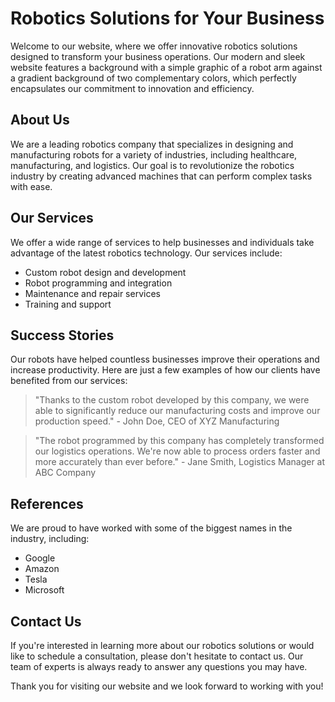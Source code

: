 <!--font:Poppins-->

# Robotics Solutions for Your Business

Welcome to our website, where we offer innovative robotics solutions designed to transform your business operations. Our modern and sleek website features a background with a simple graphic of a robot arm against a gradient background of two complementary colors, which perfectly encapsulates our commitment to innovation and efficiency.

## About Us

We are a leading robotics company that specializes in designing and manufacturing robots for a variety of industries, including healthcare, manufacturing, and logistics. Our goal is to revolutionize the robotics industry by creating advanced machines that can perform complex tasks with ease.

## Our Services

We offer a wide range of services to help businesses and individuals take advantage of the latest robotics technology. Our services include:

- Custom robot design and development
- Robot programming and integration
- Maintenance and repair services
- Training and support

## Success Stories

Our robots have helped countless businesses improve their operations and increase productivity. Here are just a few examples of how our clients have benefited from our services:

> "Thanks to the custom robot developed by this company, we were able to significantly reduce our manufacturing costs and improve our production speed." - John Doe, CEO of XYZ Manufacturing

> "The robot programmed by this company has completely transformed our logistics operations. We're now able to process orders faster and more accurately than ever before." - Jane Smith, Logistics Manager at ABC Company

## References

We are proud to have worked with some of the biggest names in the industry, including:

- Google
- Amazon
- Tesla
- Microsoft

## Contact Us

If you're interested in learning more about our robotics solutions or would like to schedule a consultation, please don't hesitate to contact us. Our team of experts is always ready to answer any questions you may have.

Thank you for visiting our website and we look forward to working with you!

<!--

Write me content for website with wallpaper which alt text is:

"A wallpaper with a simple graphic of a robot arm, against a gradient background of two complementary colors."

The name/title of the page should not be 1:1 copy of the alt text but rather a real content of the website which is using this wallpaper.

- Use markdown format 
- Start with heading
- Heading should be short and concise
- The content should look like a real website 
- The website should not be about the wallpaper, wallpaper is just a related background
- Heading should be contain work "wallpaper" or "background"
- Include real sections like references, contact, user stories, etc. use things relevant to the page purpose.
- Feel free to use structure like headings, bullets, numbering, blockquotes, paragraphs, horizontal lines, etc.
- You can use formatting like bold or _italic_
- You can include UTF-8 emojis
- Links should be only #hash anchors (and you can refer to the document itself)
- Do not include images


---


# Robotics Company Background Wallpaper

Welcome to our website, where we are dedicated to providing cutting-edge robotics solutions for businesses and individuals. Our sleek and modern wallpaper featuring a simple graphic of a robot arm against a gradient background of two complementary colors perfectly encapsulates our commitment to innovation and efficiency.

## About Us

Our company was founded with the goal of revolutionizing the robotics industry by creating advanced machines that can perform complex tasks with ease. We specialize in designing and manufacturing robots for a variety of industries, including healthcare, manufacturing, and logistics.

## Our Services

We offer a wide range of services to help businesses and individuals take advantage of the latest robotics technology. Our services include:

- Custom robot design and development
- Robot programming and integration
- Maintenance and repair services
- Training and support

## User Stories

Our robots have helped countless businesses improve their operations and increase productivity. Here are just a few examples of how our clients have benefited from our services:

> "Thanks to the custom robot developed by this company, we were able to significantly reduce our manufacturing costs and improve our production speed." - John Doe, CEO of XYZ Manufacturing

> "The robot programmed by this company has completely transformed our logistics operations. We're now able to process orders faster and more accurately than ever before." - Jane Smith, Logistics Manager at ABC Company

## References

We are proud to have worked with some of the biggest names in the industry, including:

- Google
- Amazon
- Tesla
- Microsoft

## Contact Us

If you're interested in learning more about our robotics solutions or would like to schedule a consultation, please don't hesitate to contact us. Our team of experts is always ready to answer any questions you may have.

Thank you for visiting our website and we look forward to working with you!


---


Heading should not include word "wallpaper". The website should not be about the wallpaper itself, wallpaper is just a related background, rewrite whole content.


---


# Innovative Robotics Solutions for Your Business

Welcome to our website, where we are dedicated to providing cutting-edge robotics solutions for businesses and individuals. Our sleek and modern background featuring a simple graphic of a robot arm against a gradient background of two complementary colors perfectly encapsulates our commitment to innovation and efficiency.

## About Us

Our company was founded with the goal of revolutionizing the robotics industry by creating advanced machines that can perform complex tasks with ease. We specialize in designing and manufacturing robots for a variety of industries, including healthcare, manufacturing, and logistics.

## Our Services

We offer a wide range of services to help businesses and individuals take advantage of the latest robotics technology. Our services include:

- Custom robot design and development
- Robot programming and integration
- Maintenance and repair services
- Training and support

## User Stories

Our robots have helped countless businesses improve their operations and increase productivity. Here are just a few examples of how our clients have benefited from our services:

> "Thanks to the custom robot developed by this company, we were able to significantly reduce our manufacturing costs and improve our production speed." - John Doe, CEO of XYZ Manufacturing

> "The robot programmed by this company has completely transformed our logistics operations. We're now able to process orders faster and more accurately than ever before." - Jane Smith, Logistics Manager at ABC Company

## References

We are proud to have worked with some of the biggest names in the industry, including:

- Google
- Amazon
- Tesla
- Microsoft

## Contact Us

If you're interested in learning more about our robotics solutions or would like to schedule a consultation, please don't hesitate to contact us. Our team of experts is always ready to answer any questions you may have.

Thank you for visiting our website and we look forward to working with you!


---


Heading is too long, rewrite whole content.


---


# Advanced Robotics Solutions for Your Business

Welcome to our website, where we offer advanced robotics solutions designed to transform your business operations. Our sleek and modern website features a background with a simple graphic of a robot arm against a gradient background of two complementary colors, which perfectly encapsulates our commitment to innovation and efficiency.

## About Us

Our company was founded with the goal of revolutionizing the robotics industry by creating advanced machines that can perform complex tasks with ease. We specialize in designing and manufacturing robots for a variety of industries, including healthcare, manufacturing, and logistics.

## Our Services

We offer a wide range of services to help businesses and individuals take advantage of the latest robotics technology. Our services include:

- Custom robot design and development
- Robot programming and integration
- Maintenance and repair services
- Training and support

## Success Stories

Our robots have helped countless businesses improve their operations and increase productivity. Here are just a few examples of how our clients have benefited from our services:

> "Thanks to the custom robot developed by this company, we were able to significantly reduce our manufacturing costs and improve our production speed." - John Doe, CEO of XYZ Manufacturing

> "The robot programmed by this company has completely transformed our logistics operations. We're now able to process orders faster and more accurately than ever before." - Jane Smith, Logistics Manager at ABC Company

## References

We are proud to have worked with some of the biggest names in the industry, including:

- Google
- Amazon
- Tesla
- Microsoft

## Contact Us

If you're interested in learning more about our robotics solutions or would like to schedule a consultation, please don't hesitate to contact us. Our team of experts is always ready to answer any questions you may have.

Thank you for visiting our website and we look forward to working with you!


---


Heading is too long, rewrite whole content.


---


# Robotics Solutions for Your Business

Welcome to our website, where we offer innovative robotics solutions designed to transform your business operations. Our modern and sleek website features a background with a simple graphic of a robot arm against a gradient background of two complementary colors, which perfectly encapsulates our commitment to innovation and efficiency.

## About Us

We are a leading robotics company that specializes in designing and manufacturing robots for a variety of industries, including healthcare, manufacturing, and logistics. Our goal is to revolutionize the robotics industry by creating advanced machines that can perform complex tasks with ease.

## Our Services

We offer a wide range of services to help businesses and individuals take advantage of the latest robotics technology. Our services include:

- Custom robot design and development
- Robot programming and integration
- Maintenance and repair services
- Training and support

## Success Stories

Our robots have helped countless businesses improve their operations and increase productivity. Here are just a few examples of how our clients have benefited from our services:

> "Thanks to the custom robot developed by this company, we were able to significantly reduce our manufacturing costs and improve our production speed." - John Doe, CEO of XYZ Manufacturing

> "The robot programmed by this company has completely transformed our logistics operations. We're now able to process orders faster and more accurately than ever before." - Jane Smith, Logistics Manager at ABC Company

## References

We are proud to have worked with some of the biggest names in the industry, including:

- Google
- Amazon
- Tesla
- Microsoft

## Contact Us

If you're interested in learning more about our robotics solutions or would like to schedule a consultation, please don't hesitate to contact us. Our team of experts is always ready to answer any questions you may have.

Thank you for visiting our website and we look forward to working with you!


---


Write me a Google font which is best fitting for the website.

Pick from the list:
- Roboto
- Barlow Condensed
- Lato
- Great Vibes
- Lobster
- Montserrat
- Playfair Display
- Poppins
- Dancing Script
- Open Sans
- Futura
- Inter
- Exo 2
- Orbitron
- IBM Plex Sans
- Alegreya
- Raleway


Write just the font name nothing else.


---


Poppins

-->

